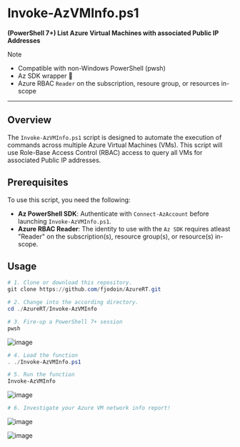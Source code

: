 # Invoke-AzVMInfo.ps1  
**(PowerShell 7+) List Azure Virtual Machines with associated Public IP Addresses**
> [!NOTE]
> - Compatible with non-Windows PowerShell (pwsh)
> - Az SDK wrapper 🌯
> - Azure RBAC `Reader` on the subscription, resoure group, or resources in-scope

---

## Overview  
The `Invoke-AzVMInfo.ps1` script is designed to automate the execution of commands across multiple Azure Virtual Machines (VMs). This script will use Role-Base Access Control (RBAC) access to query all VMs for associated Public IP addresses.  

## Prerequisites  
To use this script, you need the following:  

- **Az PowerShell SDK**: Authenticate with `Connect-AzAccount` before launching `Invoke-AzVMInfo.ps1`.
- **Azure RBAC Reader**: The identity to use with the `Az SDK` requires atleast "Reader" on the subscription(s), resource group(s), or resource(s) in-scope.
  
## Usage  

```powershell
# 1. Clone or download this repository.
git clone https://github.com/fjodoin/AzureRT.git

# 2. Change into the according directory.
cd ./AzureRT/Invoke-AzVMInfo

# 3. Fire-up a PowerShell 7+ session  
pwsh
```

![image](https://github.com/user-attachments/assets/9e3c7bd9-6a4b-4077-8d63-cc00a9dcf70a)


```powershell
# 4. Load the function 
. ./Invoke-AzVMInfo.ps1

# 5. Run the function
Invoke-AzVMInfo
```

![image](https://github.com/user-attachments/assets/6c3a0698-0421-41c5-a87f-409ad4c6b63e)



```powershell
# 6. Investigate your Azure VM network info report!
```

 ![image](https://github.com/user-attachments/assets/7135075c-638c-4b8a-9009-b154bca21a00)

 ![image](https://github.com/user-attachments/assets/c73bde55-291b-4e2f-a031-0b66e0cabf17)






  

